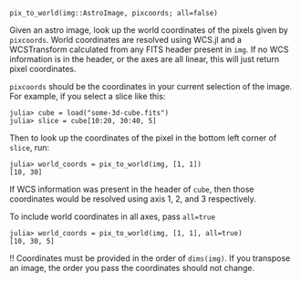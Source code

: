 ```
pix_to_world(img::AstroImage, pixcoords; all=false)
```

Given an astro image, look up the world coordinates of the pixels given by `pixcoords`. World coordinates are resolved using WCS.jl and a WCSTransform calculated from any FITS header present in `img`. If no WCS information is in the header, or the axes are all linear, this will just return pixel coordinates.

`pixcoords` should be the coordinates in your current selection of the image. For example, if you select a slice like this:

```julia-repl
julia> cube = load("some-3d-cube.fits")
julia> slice = cube[10:20, 30:40, 5]
```

Then to look up the coordinates of the pixel in the bottom left corner of `slice`, run:

```julia-repl
julia> world_coords = pix_to_world(img, [1, 1])
[10, 30]
```

If WCS information was present in the header of `cube`, then those coordinates would be resolved using axis 1, 2, and 3 respectively.

To include world coordinates in all axes, pass `all=true`

```julia-repl
julia> world_coords = pix_to_world(img, [1, 1], all=true)
[10, 30, 5]
```

!! Coordinates must be provided in the order of `dims(img)`. If you transpose an image, the order you pass the coordinates should not change.
